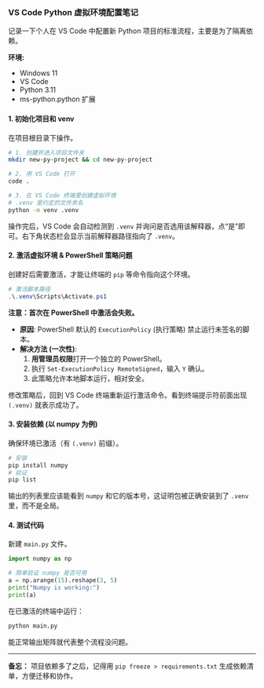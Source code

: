 ### VS Code Python 虚拟环境配置笔记

记录一下个人在 VS Code 中配置新 Python 项目的标准流程，主要是为了隔离依赖。

**环境:**

- Windows 11
- VS Code
- Python 3.11
- ms-python.python 扩展

#### 1. 初始化项目和 venv

在项目根目录下操作。

```bash
# 1. 创建并进入项目文件夹
mkdir new-py-project && cd new-py-project

# 2. 用 VS Code 打开
code .

# 3. 在 VS Code 终端里创建虚拟环境
# .venv 是约定的文件夹名
python -m venv .venv
```

操作完后，VS Code 会自动检测到 `.venv` 并询问是否选用该解释器，点“是”即可。右下角状态栏会显示当前解释器路径指向了 `.venv`。

#### 2. 激活虚拟环境 & PowerShell 策略问题

创建好后需要激活，才能让终端的 `pip` 等命令指向这个环境。

```powershell
# 激活脚本路径
.\.venv\Scripts\Activate.ps1
```

**注意：首次在 PowerShell 中激活会失败。**

- **原因**: PowerShell 默认的 `ExecutionPolicy` (执行策略) 禁止运行未签名的脚本。
- **解决方法 (一次性)**:
  1. **用管理员权限**打开一个独立的 PowerShell。
  2. 执行 `Set-ExecutionPolicy RemoteSigned`，输入 `Y` 确认。
  3. 此策略允许本地脚本运行，相对安全。

修改策略后，回到 VS Code 终端重新运行激活命令。看到终端提示符前面出现 `(.venv)` 就表示成功了。

#### 3. 安装依赖 (以 numpy 为例)

确保环境已激活（有 `(.venv)` 前缀）。

```bash
# 安装
pip install numpy
# 验证
pip list
```

输出的列表里应该能看到 `numpy` 和它的版本号，这证明包被正确安装到了 `.venv` 里，而不是全局。

#### 4. 测试代码

新建 `main.py` 文件。

```python
import numpy as np

# 简单验证 numpy 是否可用
a = np.arange(15).reshape(3, 5)
print("Numpy is working:")
print(a)
```

在已激活的终端中运行：

```bash
python main.py
```

能正常输出矩阵就代表整个流程没问题。

------

**备忘：** 项目依赖多了之后，记得用 `pip freeze > requirements.txt` 生成依赖清单，方便迁移和协作。